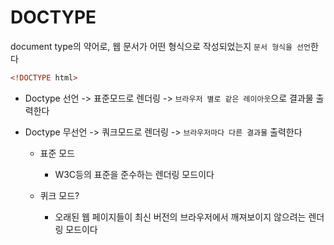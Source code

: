# DOCTYPE
document type의 약어로, 웹 문서가 어떤 형식으로 작성되었는지 `문서 형식을 선언`한다


```html
<!DOCTYPE html>
```
- Doctype 선언    ->  표준모드로 렌더링  -> `브라우저 별로 같은 레이아웃`으로 결과물 출력한다
- Doctype 무선언  ->  쿼크모드로 렌더링  -> `브라우저마다 다른 결과물` 출력한다

    + 표준 모드
        - W3C등의 표준을 준수하는 렌더링 모드이다

    + 퀴크 모드?
       - 오래된 웹 페이지들이 최신 버전의 브라우저에서 깨져보이지 않으려는 렌더링 모드이다
